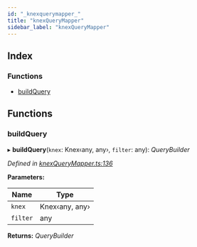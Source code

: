 ```yaml
---
id: "_knexquerymapper_"
title: "knexQueryMapper"
sidebar_label: "knexQueryMapper"
---
```


## Index

### Functions

* [buildQuery](_knexquerymapper_.md#buildquery)

## Functions

###  buildQuery

▸ **buildQuery**(`knex`: Knex‹any, any›, `filter`: any): *QueryBuilder*

*Defined in [knexQueryMapper.ts:136](https://github.com/aerogear/graphback/blob/bc616b51/packages/graphback-runtime-knex/src/knexQueryMapper.ts#L136)*

**Parameters:**

Name | Type |
------ | ------ |
`knex` | Knex‹any, any› |
`filter` | any |

**Returns:** *QueryBuilder*
